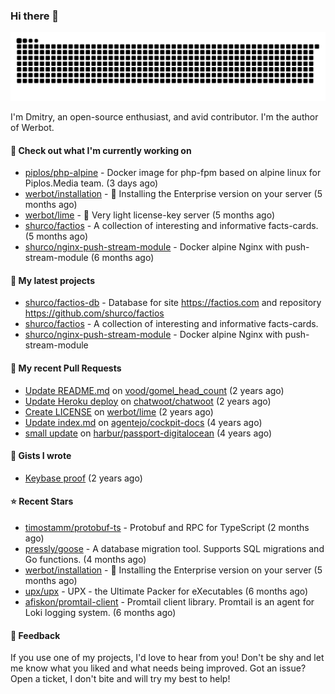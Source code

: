 ### Hi there 👋

![](https://github.com/shurco/shurco/raw/output/github-contribution-grid-snake.svg)

I'm Dmitry, an open-source enthusiast, and avid contributor. I'm the author of Werbot. 

#### 👷 Check out what I'm currently working on

- [piplos/php-alpine](https://github.com/piplos/php-alpine) - Docker image for php-fpm based on alpine linux for Piplos.Media team. (3 days ago)
- [werbot/installation](https://github.com/werbot/installation) - 🚀 Installing the Enterprise version on your server (5 months ago)
- [werbot/lime](https://github.com/werbot/lime) - 🍋 Very light license-key server (5 months ago)
- [shurco/factios](https://github.com/shurco/factios) - A collection of interesting and informative facts-cards. (5 months ago)
- [shurco/nginx-push-stream-module](https://github.com/shurco/nginx-push-stream-module) - Docker alpine Nginx with push-stream-module (6 months ago)

#### 🌱 My latest projects

- [shurco/factios-db](https://github.com/shurco/factios-db) - Database for site https://factios.com and repository https://github.com/shurco/factios
- [shurco/factios](https://github.com/shurco/factios) - A collection of interesting and informative facts-cards.
- [shurco/nginx-push-stream-module](https://github.com/shurco/nginx-push-stream-module) - Docker alpine Nginx with push-stream-module

#### 🔨 My recent Pull Requests

- [Update README.md](https://github.com/vood/gomel_head_count/pull/1) on [vood/gomel_head_count](https://github.com/vood/gomel_head_count) (2 years ago)
- [Update Heroku deploy](https://github.com/chatwoot/chatwoot/pull/1030) on [chatwoot/chatwoot](https://github.com/chatwoot/chatwoot) (2 years ago)
- [Create LICENSE](https://github.com/werbot/lime/pull/1) on [werbot/lime](https://github.com/werbot/lime) (2 years ago)
- [Update index.md](https://github.com/agentejo/cockpit-docs/pull/18) on [agentejo/cockpit-docs](https://github.com/agentejo/cockpit-docs) (4 years ago)
- [small update](https://github.com/harbur/passport-digitalocean/pull/1) on [harbur/passport-digitalocean](https://github.com/harbur/passport-digitalocean) (4 years ago)

#### 📓 Gists I wrote

- [Keybase proof](https://gist.github.com/959752bb9b046d792e71ca185f48d641) (2 years ago)

#### ⭐ Recent Stars

- [timostamm/protobuf-ts](https://github.com/timostamm/protobuf-ts) - Protobuf and RPC for TypeScript (2 months ago)
- [pressly/goose](https://github.com/pressly/goose) - A database migration tool. Supports SQL migrations and Go functions.  (4 months ago)
- [werbot/installation](https://github.com/werbot/installation) - 🚀 Installing the Enterprise version on your server (5 months ago)
- [upx/upx](https://github.com/upx/upx) - UPX - the Ultimate Packer for eXecutables (6 months ago)
- [afiskon/promtail-client](https://github.com/afiskon/promtail-client) - Promtail client library. Promtail is an agent for Loki logging system. (6 months ago)

#### 💬 Feedback

If you use one of my projects, I'd love to hear from you! Don't be shy and let me know what you liked
and what needs being improved. Got an issue? Open a ticket, I don't bite and will try my best to help!
